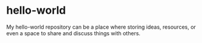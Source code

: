 # hello-world
My hello-world repository can be a place where storing ideas, resources, or even a space to share and discuss things with others.
